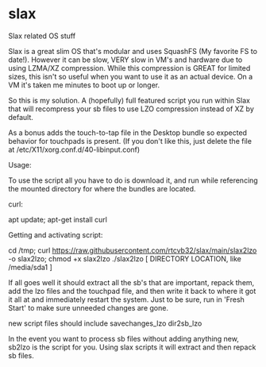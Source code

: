 # slax
Slax related OS stuff


Slax is a great slim OS that's modular and uses SquashFS (My favorite FS to date!).
However it can be slow, VERY slow in VM's and hardware due to using LZMA/XZ compression. While this compression is GREAT for limited sizes, this isn't so useful when you want to use it as an actual device. On a VM it's taken me minutes to boot up or longer.

So this is my solution. A (hopefully) full featured script you run within Slax that will recompress your sb files to use LZO compression instead of XZ by default.

As a bonus adds the touch-to-tap file in the Desktop bundle so expected behavior for touchpads is present. (If you don't like this, just delete the file at /etc/X11/xorg.conf.d/40-libinput.conf)

Usage:

To use the script all you have to do is download it, and run while referencing the mounted directory for where the bundles are located.

curl:

apt update; apt-get install curl

Getting and activating script:

cd /tmp; curl https://raw.githubusercontent.com/rtcvb32/slax/main/slax2lzo -o slax2lzo; chmod +x slax2lzo
./slax2lzo [ DIRECTORY LOCATION, like /media/sda1 ]
 
 If all goes well it should extract all the sb's that are important, repack them, add the lzo files and the touchpad file, and then write it back to where it got it all at and immediately restart the system. Just to be sure, run in 'Fresh Start' to make sure unneeded changes are gone.
 
 new script files should include savechanges_lzo dir2sb_lzo
 
 In the event you want to process sb files without adding anything new, sb2lzo is the script for you. Using slax scripts it will extract and then repack sb files.
